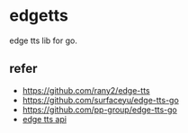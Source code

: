 # edgetts
edge tts lib for go.

## refer
+ https://github.com/rany2/edge-tts
+ https://github.com/surfaceyu/edge-tts-go
+ https://github.com/pp-group/edge-tts-go
+ [edge tts api](https://gist.github.com/czyt/a2d83de838c9b65ab14fc18136f53bc6)